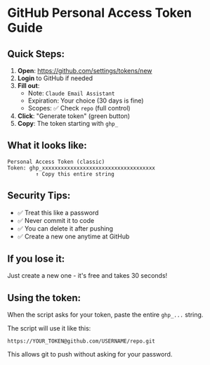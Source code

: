 # GitHub Personal Access Token Guide

## Quick Steps:

1. **Open**: https://github.com/settings/tokens/new
2. **Login** to GitHub if needed
3. **Fill out**:
   - Note: `Claude Email Assistant`
   - Expiration: Your choice (30 days is fine)
   - Scopes: ✅ Check `repo` (full control)
4. **Click**: "Generate token" (green button)
5. **Copy**: The token starting with `ghp_`

## What it looks like:

```
Personal Access Token (classic)
Token: ghp_xxxxxxxxxxxxxxxxxxxxxxxxxxxxxxxxxxxx
         ↑ Copy this entire string
```

## Security Tips:

- ✅ Treat this like a password
- ✅ Never commit it to code
- ✅ You can delete it after pushing
- ✅ Create a new one anytime at GitHub

## If you lose it:
Just create a new one - it's free and takes 30 seconds!

## Using the token:

When the script asks for your token, paste the entire `ghp_...` string.

The script will use it like this:
```
https://YOUR_TOKEN@github.com/USERNAME/repo.git
```

This allows git to push without asking for your password.